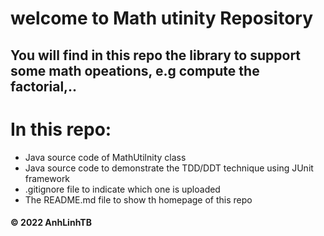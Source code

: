 # welcome to Math utinity Repository
## You will find in this repo the library to support some math opeations, e.g compute the factorial,..

# In this repo: 
* Java source code of MathUtilnity class 
* Java source code to demonstrate the TDD/DDT technique using JUnit framework
* .gitignore file to indicate which one is uploaded
* The README.md file to show th homepage of this repo

#### © 2022 AnhLinhTB